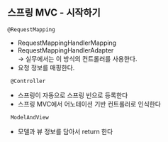 ## 스프링 MVC - 시작하기

`@RequestMapping`<br>
- RequestMappingHandlerMapping
- RequestMappingHandlerAdapter
<br>-> 실무에서는 이 방식의 컨트롤러를 사용한다.
- 요청 정보를 매핑한다.

` @Controller`
- 스프링이 자동으로 스프링 빈으로 등록한다
- 스프링 MVC에서 어노테이션 기반 컨트롤러로 인식한다

` ModelAndView`
- 모델과 뷰 정보를 담아서 return 한다